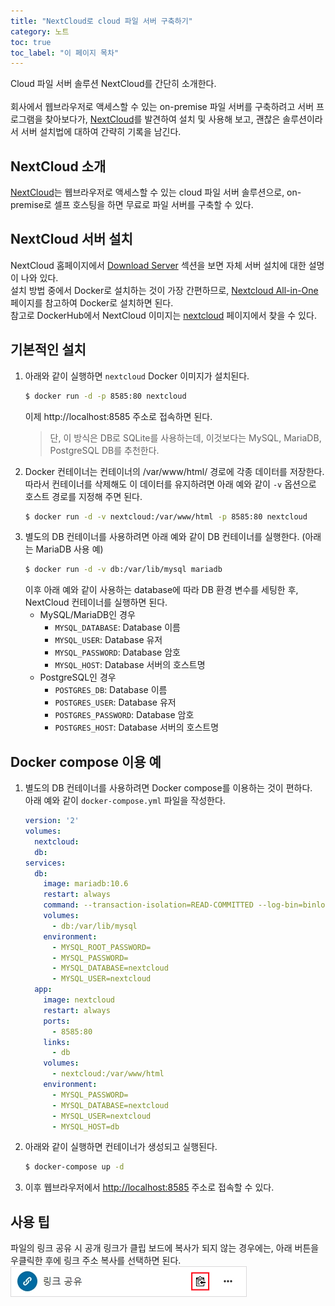 ```yaml
---
title: "NextCloud로 cloud 파일 서버 구축하기"
category: 노트
toc: true
toc_label: "이 페이지 목차"
---
```


Cloud 파일 서버 솔루션 NextCloud를 간단히 소개한다.  
<br>
회사에서 웹브라우저로 액세스할 수 있는 on-premise 파일 서버를 구축하려고 서버 프로그램을 찾아보다가, [NextCloud](https://nextcloud.com/)를 발견하여 설치 및 사용해 보고, 괜찮은 솔루션이라서 서버 설치법에 대하여 간략히 기록을 남긴다. 

## NextCloud 소개
[NextCloud](https://nextcloud.com/)는 웹브라우저로 액세스할 수 있는 cloud 파일 서버 솔루션으로, on-premise로 셀프 호스팅을 하면 무료로 파일 서버를 구축할 수 있다.

## NextCloud 서버 설치
NextCloud 홈페이지에서 [Download Server](https://nextcloud.com/install/#instructions-server) 섹션을 보면 자체 서버 설치에 대한 설명이 나와 있다.  
설치 방법 중에서 Docker로 설치하는 것이 가장 간편하므로, [Nextcloud All-in-One](https://github.com/nextcloud/all-in-one#how-to-use-this) 페이지를 참고하여 Docker로 설치하면 된다.  
참고로 DockerHub에서 NextCloud 이미지는 [nextcloud](https://hub.docker.com/_/nextcloud) 페이지에서 찾을 수 있다.

## 기본적인 설치
1. 아래와 같이 실행하면 `nextcloud` Docker 이미지가 설치된다.
   ```sh
   $ docker run -d -p 8585:80 nextcloud
   ```
   이제 http://localhost:8585 주소로 접속하면 된다.  
   > 단, 이 방식은 DB로 SQLite를 사용하는데, 이것보다는 MySQL, MariaDB, PostgreSQL DB를 추천한다.
1. Docker 컨테이너는 컨테이너의 /var/www/html/ 경로에 각종 데이터를 저장한다.  
   따라서 컨테이너를 삭제해도 이 데이터를 유지하려면 아래 예와 같이 `-v` 옵션으로 호스트 경로를 지정해 주면 된다.
   ```sh
   $ docker run -d -v nextcloud:/var/www/html -p 8585:80 nextcloud
   ```
1. 별도의 DB 컨테이너를 사용하려면 아래 예와 같이 DB 컨테이너를 실행한다. (아래는 MariaDB 사용 예)
   ```sh
   $ docker run -d -v db:/var/lib/mysql mariadb
   ```
   이후 아래 예와 같이 사용하는 database에 따라 DB 환경 변수를 세팅한 후, NextCloud 컨테이너를 실행하면 된다.
   - MySQL/MariaDB인 경우
     - `MYSQL_DATABASE`: Database 이름
     - `MYSQL_USER`: Database 유저
     - `MYSQL_PASSWORD`: Database 암호
     - `MYSQL_HOST`: Database 서버의 호스트명
   - PostgreSQL인 경우
     - `POSTGRES_DB`: Database 이름
     - `POSTGRES_USER`: Database 유저
     - `POSTGRES_PASSWORD`: Database 암호
     - `POSTGRES_HOST`: Database 서버의 호스트명

## Docker compose 이용 예
1. 별도의 DB 컨테이너를 사용하려면 Docker compose를 이용하는 것이 편하다.  
   아래 예와 같이 `docker-compose.yml` 파일을 작성한다.
   ```yml
   version: '2'
   volumes:
     nextcloud:
     db:
   services:
     db:
       image: mariadb:10.6
       restart: always
       command: --transaction-isolation=READ-COMMITTED --log-bin=binlog --binlog-format=ROW
       volumes:
         - db:/var/lib/mysql
       environment:
         - MYSQL_ROOT_PASSWORD=
         - MYSQL_PASSWORD=
         - MYSQL_DATABASE=nextcloud
         - MYSQL_USER=nextcloud
     app:
       image: nextcloud
       restart: always
       ports:
         - 8585:80
       links:
         - db
       volumes:
         - nextcloud:/var/www/html
       environment:
         - MYSQL_PASSWORD=
         - MYSQL_DATABASE=nextcloud
         - MYSQL_USER=nextcloud
         - MYSQL_HOST=db
   ```
1. 아래와 같이 실행하면 컨테이너가 생성되고 실행된다.
   ```sh
   $ docker-compose up -d
   ```
1. 이후 웹브라우저에서 [http://localhost:8585](http://localhost:8585) 주소로 접속할 수 있다.

## 사용 팁
파일의 링크 공유 시 공개 링크가 클립 보드에 복사가 되지 않는 경우에는, 아래 버튼을 우클릭한 후에 링크 주소 복사를 선택하면 된다.  
![](/assets/images/nextcloud_link_share.png)
